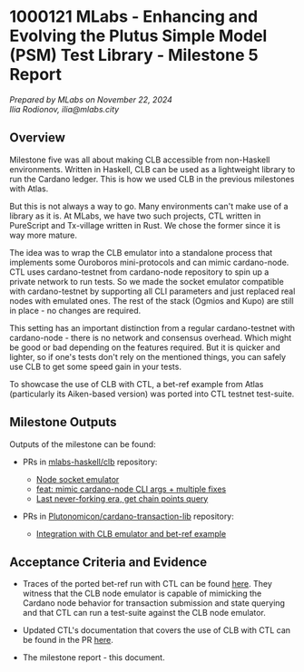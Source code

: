 # 1000121 MLabs - Enhancing and Evolving the Plutus Simple Model (PSM) Test Library - Milestone 5 Report

_Prepared  by MLabs on November 22, 2024_\
_Ilia Rodionov, ilia@mlabs.city_

## Overview

Milestone five was all about making CLB accessible from non-Haskell environments.
Written in Haskell, CLB can be used as a lightweight library to run the Cardano
ledger. This is how we used CLB in the previous milestones with Atlas.

But this is not always a way to go. Many environments can't make use of
a library as it is. At MLabs, we have two such projects, CTL written in PureScript
and Tx-village written in Rust. We chose the former since it is way more mature.

The idea was to wrap the CLB emulator into a standalone process that implements some
Ouroboros mini-protocols and can mimic cardano-node. CTL uses cardano-testnet from
cardano-node repository to spin up a private network to run tests. So we made the
socket emulator compatible with cardano-testnet by supporting all CLI parameters
and just replaced real nodes with emulated ones. The rest of the stack (Ogmios
and Kupo) are still in place - no changes are required.

This setting has an important distinction from a regular cardano-testnet with
cardano-node - there is no network and consensus overhead. Which might be good
or bad depending on the features required. But it is quicker and  lighter, so 
if one's tests don't rely on the mentioned things, you can safely use CLB to 
get some speed gain in your tests.

To showcase the use of CLB with CTL, a bet-ref example from Atlas (particularly
its Aiken-based version) was ported into CTL testnet test-suite.

## Milestone Outputs

Outputs of the milestone can be found:

* PRs in [mlabs-haskell/clb](https://github.com/mlabs-haskell/clb) repository:
  * [Node socket emulator](https://github.com/mlabs-haskell/clb/pull/49)
  * [feat: mimic cardano-node CLI args + multiple fixes](https://github.com/mlabs-haskell/clb/pull/53)
  * [Last never-forking era, get chain points query](https://github.com/mlabs-haskell/clb/pull/56)

* PRs in [Plutonomicon/cardano-transaction-lib](https://github.com/Plutonomicon/cardano-transaction-lib) repository:
  * [Integration with CLB emulator and bet-ref example](https://github.com/Plutonomicon/cardano-transaction-lib/pull/1655)

## Acceptance Criteria and Evidence

* Traces of the ported bet-ref run with CTL can be found
[here](https://github.com/mlabs-haskell/clb/tree/master/docs/reports/ms5/bet-ref-ctl.out).
They witness that the CLB node emulator is capable of mimicking the Cardano node
behavior for transaction submission and state querying
and that CTL can run a test-suite against the CLB node emulator.

* Updated CTL's documentation that covers the use of CLB with CTL can be found
in the PR [here](https://github.com/Plutonomicon/cardano-transaction-lib/pull/1655/files#diff-807b1fd747bf984d301c342513212276a2462b41f08f0852e544bc0bd0e8262b).

* The milestone report - this document.
